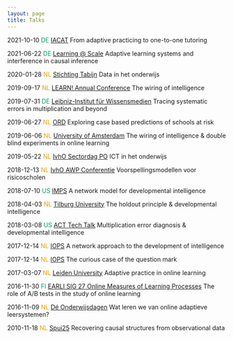 ```yaml
---
layout: page
title: Talks
---
```


2021-10-10 <font color="#009E73">DE</font> [IACAT](https://www.iacat2021.com/) From adaptive practicing to one-to-one tutoring

2021-06-22 <font color="#009E73">DE</font> [Learning @ Scale](https://emoocs2021.eu/) Adaptive learning systems and interference in causal inference

2020-01-28 <font color="#E69F00">NL</font> [Stichting Tabijn](https://www.tabijn.nl/) Data in het onderwijs

2019-09-17 <font color="#E69F00">NL</font> [LEARN! Annual Conference](https://learn.vu.nl/) The wiring of intelligence

2019-07-31 <font color="#009E73">DE</font> [Leibniz-Institut für Wissensmedien](https://www.iwm-tuebingen.de/www/index.html) Tracing systematic errors in multiplication and beyond

2019-06-27 <font color="#E69F00">NL</font> [ORD](https://ord2019.nl/) Exploring case based predictions of schools at risk

2019-06-06 <font color="#E69F00">NL</font> [University of Amsterdam](https://www.uva.nl/en) The wiring of intelligence & double blind experiments in online learning

2019-05-22 <font color="#E69F00">NL</font> [IvhO Sectordag PO](https://www.onderwijsinspectie.nl/) ICT in het onderwijs

2018-12-13 <font color="#E69F00">NL</font> [IvhO AWP Conferentie](https://www.onderwijsinspectie.nl/) Voorspellingsmodellen voor risicoscholen

2018-07-10 <font color="#009E73">US</font> [IMPS](https://www.psychometricsociety.org/content/imps-2018) A network model for developmental intelligence

2018-04-03 <font color="#E69F00">NL</font> [Tilburg University](https://www.tilburguniversity.edu/) The holdout principle & developmental intelligence

2018-03-08 <font color="#009E73">US</font> [ACT Tech Talk](https://actnext.org/) Multiplication error diagnosis & developmental intelligence

2017-12-14 <font color="#E69F00">NL</font> [IOPS](https://www.iops.nl/) A network approach to the development of intelligence

2017-12-14 <font color="#E69F00">NL</font> [IOPS](https://www.iops.nl/) The curious case of the question mark

2017-03-07 <font color="#E69F00">NL</font> [Leiden University](https://www.universiteitleiden.nl/en) Adaptive practice in online learning

2016-11-30 <font color="#009E73">FI</font> [EARLI SIG 27 Online Measures of Learning Processes](https://www.earli.org/node/50) The role of A/B tests in the study of online learning

2016-11-09 <font color="#E69F00">NL</font> [Dé Onderwijsdagen](https://www.deonderwijsdagen.nl) Wat leren we van online adaptieve leersystemen?

2010-11-18 <font color="#E69F00">NL</font> [Spui25](https://www.spui25.nl/en) Recovering causal structures from observational data

<!---
https://techinonderwijs.wordpress.com/2016/11/11/wat-kunnen-we-leren-van-adaptieve-leersystemen/
-->
